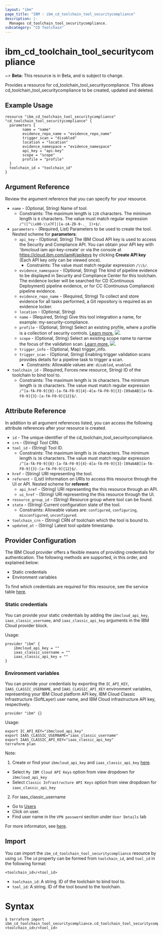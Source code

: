 ```yaml
---
layout: "ibm"
page_title: "IBM : ibm_cd_toolchain_tool_securitycompliance"
description: |-
  Manages cd_toolchain_tool_securitycompliance.
subcategory: "CD Toolchain"
---
```


# ibm_cd_toolchain_tool_securitycompliance

~> **Beta:** This resource is in Beta, and is subject to change.

Provides a resource for cd_toolchain_tool_securitycompliance. This allows cd_toolchain_tool_securitycompliance to be created, updated and deleted.

## Example Usage

```hcl
resource "ibm_cd_toolchain_tool_securitycompliance" "cd_toolchain_tool_securitycompliance" {
  parameters {
		name = "name"
		evidence_repo_name = "evidence_repo_name"
		trigger_scan = "disabled"
		location = "location"
		evidence_namespace = "evidence_namespace"
		api_key = "api-key"
		scope = "scope"
		profile = "profile"
  }
  toolchain_id = "toolchain_id"
}
```

## Argument Reference

Review the argument reference that you can specify for your resource.

* `name` - (Optional, String) Name of tool.
  * Constraints: The maximum length is `128` characters. The minimum length is `0` characters. The value must match regular expression `/^([^\\x00-\\x7F]|[a-zA-Z0-9-._ ])+$/`.
* `parameters` - (Required, List) Parameters to be used to create the tool.
Nested scheme for **parameters**:
	* `api_key` - (Optional, String) The IBM Cloud API key is used to access the Security and Compliance API. You can obtain your API key with 'ibmcloud iam api-key-create' or via the console at https://cloud.ibm.com/iam#/apikeys by clicking **Create API key** (Each API key only can be viewed once).
	  * Constraints: The value must match regular expression `/\\S/`.
	* `evidence_namespace` - (Optional, String) The kind of pipeline evidence to be displayed in Security and Compliance Center for this toolchain. The evidence locker will be searched for CD (Continuous Deployment) pipeline evidence, or for CC (Continuous Compliance) pipeline evidence.
	* `evidence_repo_name` - (Required, String) To collect and store evidence for all tasks performed, a Git repository is required as an evidence locker.
	* `location` - (Optional, String)
	* `name` - (Required, String) Give this tool integration a name, for example: my-security-compliance.
	* `profile` - (Optional, String) Select an existing profile, where a profile is a collection of security controls. [Learn more.](https://cloud.ibm.com/docs/security-compliance?topic=security-compliance-profiles) ![](https://cloud.ibm.com/media/docs/images/icons/launch-glyph.svg).
	* `scope` - (Optional, String) Select an existing scope name to narrow the focus of the validation scan. [Learn more.](https://cloud.ibm.com/docs/security-compliance?topic=security-compliance-scopes) ![](https://cloud.ibm.com/media/docs/images/icons/launch-glyph.svg).
	* `trigger_info` - (Optional, Map) trigger_info.
	* `trigger_scan` - (Optional, String) Enabling trigger validation scans provides details for a pipeline task to trigger a scan.
	  * Constraints: Allowable values are: `disabled`, `enabled`.
* `toolchain_id` - (Required, Forces new resource, String) ID of the toolchain to bind tool to.
  * Constraints: The maximum length is `36` characters. The minimum length is `36` characters. The value must match regular expression `/^[a-fA-F0-9]{8}-[a-fA-F0-9]{4}-4[a-fA-F0-9]{3}-[89abAB][a-fA-F0-9]{3}-[a-fA-F0-9]{12}$/`.

## Attribute Reference

In addition to all argument references listed, you can access the following attribute references after your resource is created.

* `id` - The unique identifier of the cd_toolchain_tool_securitycompliance.
* `crn` - (String) Tool CRN.
* `tool_id` - (String) Tool ID.
  * Constraints: The maximum length is `36` characters. The minimum length is `36` characters. The value must match regular expression `/^[a-fA-F0-9]{8}-[a-fA-F0-9]{4}-4[a-fA-F0-9]{3}-[89abAB][a-fA-F0-9]{3}-[a-fA-F0-9]{12}$/`.
* `href` - (String) URI representing the tool.
* `referent` - (List) Information on URIs to access this resource through the UI or API.
Nested scheme for **referent**:
	* `api_href` - (String) URI representing the this resource through an API.
	* `ui_href` - (String) URI representing the this resource through the UI.
* `resource_group_id` - (String) Resource group where tool can be found.
* `state` - (String) Current configuration state of the tool.
  * Constraints: Allowable values are: `configured`, `configuring`, `misconfigured`, `unconfigured`.
* `toolchain_crn` - (String) CRN of toolchain which the tool is bound to.
* `updated_at` - (String) Latest tool update timestamp.

## Provider Configuration

The IBM Cloud provider offers a flexible means of providing credentials for authentication. The following methods are supported, in this order, and explained below:

- Static credentials
- Environment variables

To find which credentials are required for this resource, see the service table [here](https://cloud.ibm.com/docs/ibm-cloud-provider-for-terraform?topic=ibm-cloud-provider-for-terraform-provider-reference#required-parameters).

### Static credentials

You can provide your static credentials by adding the `ibmcloud_api_key`, `iaas_classic_username`, and `iaas_classic_api_key` arguments in the IBM Cloud provider block.

Usage:
```
provider "ibm" {
    ibmcloud_api_key = ""
    iaas_classic_username = ""
    iaas_classic_api_key = ""
}
```

### Environment variables

You can provide your credentials by exporting the `IC_API_KEY`, `IAAS_CLASSIC_USERNAME`, and `IAAS_CLASSIC_API_KEY` environment variables, representing your IBM Cloud platform API key, IBM Cloud Classic Infrastructure (SoftLayer) user name, and IBM Cloud infrastructure API key, respectively.

```
provider "ibm" {}
```

Usage:
```
export IC_API_KEY="ibmcloud_api_key"
export IAAS_CLASSIC_USERNAME="iaas_classic_username"
export IAAS_CLASSIC_API_KEY="iaas_classic_api_key"
terraform plan
```

Note:

1. Create or find your `ibmcloud_api_key` and `iaas_classic_api_key` [here](https://cloud.ibm.com/iam/apikeys).
  - Select `My IBM Cloud API Keys` option from view dropdown for `ibmcloud_api_key`
  - Select `Classic Infrastructure API Keys` option from view dropdown for `iaas_classic_api_key`
2. For iaas_classic_username
  - Go to [Users](https://cloud.ibm.com/iam/users)
  - Click on user.
  - Find user name in the `VPN password` section under `User Details` tab

For more informaton, see [here](https://registry.terraform.io/providers/IBM-Cloud/ibm/latest/docs#authentication).

## Import

You can import the `ibm_cd_toolchain_tool_securitycompliance` resource by using `id`.
The `id` property can be formed from `toolchain_id`, and `tool_id` in the following format:

```
<toolchain_id>/<tool_id>
```
* `toolchain_id`: A string. ID of the toolchain to bind tool to.
* `tool_id`: A string. ID of the tool bound to the toolchain.

# Syntax
```
$ terraform import ibm_cd_toolchain_tool_securitycompliance.cd_toolchain_tool_securitycompliance <toolchain_id>/<tool_id>
```
